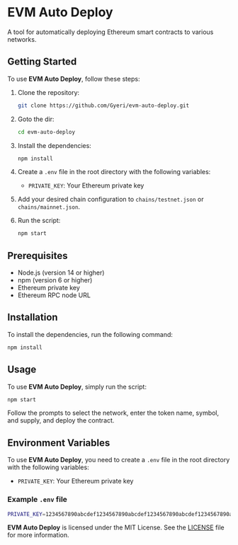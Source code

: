 # EVM Auto Deploy

A tool for automatically deploying Ethereum smart contracts to various networks.

## Getting Started

To use **EVM Auto Deploy**, follow these steps:

1. Clone the repository:

   ```bash
   git clone https://github.com/Gyeri/evm-auto-deploy.git
   ```

2. Goto the dir:

   ```bash
   cd evm-auto-deploy
   ```
   
3. Install the dependencies:
   
   ```bash
   npm install
   ```

4. Create a `.env` file in the root directory with the following variables:
   - `PRIVATE_KEY`: Your Ethereum private key

5. Add your desired chain configuration to `chains/testnet.json` or `chains/mainnet.json`.

6. Run the script:

   ```bash
   npm start
   ```

## Prerequisites

- Node.js (version 14 or higher)
- npm (version 6 or higher)
- Ethereum private key
- Ethereum RPC node URL

## Installation

To install the dependencies, run the following command:

```bash
npm install
```

## Usage

To use **EVM Auto Deploy**, simply run the script:

```bash
npm start
```

Follow the prompts to select the network, enter the token name, symbol, and supply, and deploy the contract.

## Environment Variables

To use **EVM Auto Deploy**, you need to create a `.env` file in the root directory with the following variables:

- `PRIVATE_KEY`: Your Ethereum private key

### Example `.env` file

```bash
PRIVATE_KEY=1234567890abcdef1234567890abcdef1234567890abcdef1234567890abcdef
```

**EVM Auto Deploy** is licensed under the MIT License. See the [LICENSE](./LICENSE) file for more information.
